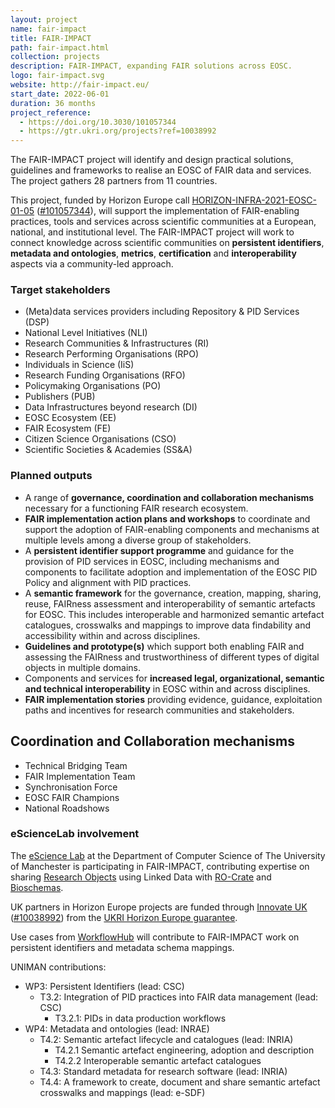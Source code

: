 ```yaml
---
layout: project
name: fair-impact
title: FAIR-IMPACT
path: fair-impact.html
collection: projects
description: FAIR-IMPACT, expanding FAIR solutions across EOSC.
logo: fair-impact.svg
website: http://fair-impact.eu/
start_date: 2022-06-01
duration: 36 months
project_reference: 
  - https://doi.org/10.3030/101057344
  - https://gtr.ukri.org/projects?ref=10038992
---
```


The FAIR-IMPACT project will identify and design practical solutions, guidelines and frameworks to realise an EOSC of FAIR data and services. The project gathers 28 partners from 11 countries.

This project, funded by Horizon Europe call [HORIZON-INFRA-2021-EOSC-01-05](https://ec.europa.eu/info/funding-tenders/opportunities/portal/screen/opportunities/topic-details/horizon-infra-2021-eosc-01-05) ([#101057344](https://doi.org/10.3030/101057344)), will support the implementation of FAIR-enabling practices, tools and services across scientific communities at a European, national, and institutional level.  The FAIR-IMPACT project will work to connect knowledge across scientific communities on **persistent identifiers**, **metadata and ontologies**, **metrics**, **certification** and **interoperability** aspects via a community-led approach.

### Target stakeholders

* (Meta)data services providers including Repository & PID Services (DSP)
* National Level Initiatives (NLI)
* Research Communities & Infrastructures (RI)
* Research Performing Organisations (RPO)
* Individuals in Science (IiS)
* Research Funding Organisations (RFO)
* Policymaking Organisations (PO)
* Publishers (PUB)
* Data Infrastructures beyond research (DI)
* EOSC Ecosystem (EE)
* FAIR Ecosystem (FE)
* Citizen Science Organisations (CSO)
* Scientific Societies & Academies (SS&A)

### Planned outputs

* A range of **governance, coordination and collaboration mechanisms** necessary for a functioning FAIR research ecosystem.
* **FAIR implementation action plans and workshops** to coordinate and support the adoption of FAIR-enabling components and mechanisms at multiple levels among a diverse group of stakeholders.
* A **persistent identifier support programme** and guidance for the provision of PID services in EOSC, including mechanisms and components to facilitate adoption and implementation of the EOSC PID Policy and alignment with PID practices.
* A **semantic framework** for the governance, creation, mapping, sharing, reuse, FAIRness assessment and interoperability of semantic artefacts for EOSC. This includes interoperable and harmonized semantic artefact catalogues, crosswalks and mappings to improve data findability and accessibility within and across disciplines. 
* **Guidelines and prototype(s)** which support both enabling FAIR and assessing the FAIRness and trustworthiness of different types of digital objects in multiple domains.
* Components and services for **increased legal, organizational, semantic and technical interoperability** in EOSC within and across disciplines.
* **FAIR implementation stories** providing evidence, guidance, exploitation paths and incentives for research communities and stakeholders.

## Coordination and Collaboration mechanisms

* Technical Bridging Team
* FAIR Implementation Team
* Synchronisation Force
* EOSC FAIR Champions
* National Roadshows

### eScienceLab involvement

The [eScience Lab](https://esciencelab.org.uk/) at the Department of Computer Science of The University of Manchester is participating in FAIR-IMPACT, contributing expertise on sharing [Research Objects](/products/researchobject/) using Linked Data with [RO-Crate](https://www.researchobject.org/ro-crate/) and [Bioschemas](/activities/bioschemas/).

UK partners in Horizon Europe projects are funded through [Innovate UK](https://www.ukri.org/councils/innovate-uk/) ([#10038992](https://gtr.ukri.org/projects?ref=10038992)) from the [UKRI Horizon Europe guarantee](https://www.ukri.org/apply-for-funding/apply-for-horizon-europe-guarantee-funding/).

Use cases from [WorkflowHub](/products/workflowhub/) will contribute to FAIR-IMPACT work on persistent identifiers and metadata schema mappings.

UNIMAN contributions:

* WP3: Persistent Identifiers (lead: CSC)
  - T3.2: Integration of PID practices into FAIR data management (lead: CSC)
    + T3.2.1: PIDs in data production workflows
* WP4: Metadata and ontologies (lead: INRAE)
  - T4.2: Semantic artefact lifecycle and catalogues (lead: INRIA)
    + T4.2.1 Semantic artefact engineering, adoption and description  
    + T4.2.2 Interoperable semantic artefact catalogues
  - T4.3: Standard metadata for research software (lead: INRIA)
  - T4.4: A framework to create, document and share semantic artefact crosswalks and mappings (lead: e-SDF)
  
